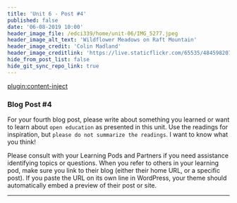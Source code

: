 ```yaml
---
title: 'Unit 6 - Post #4'
published: false
date: '06-08-2019 10:00'
header_image_file: /edci339/home/unit-06/IMG_5277.jpeg
header_image_alt_text: 'Wildflower Meadows on Raft Mountain'
header_image_credit: 'Colin Madland'
header_image_creditlink: 'https://live.staticflickr.com/65535/48459820757_decd35570c_k_d.jpg'
hide_from_post_list: false
hide_git_sync_repo_link: true
---
```


[plugin:content-inject](../unit-06/_important-reminders)

### Blog Post #4

For your fourth blog post, please write about something you learned or want to learn about `open education` as presented in this unit. Use the readings for inspiration, but `please do not summarize the readings`. I want to know what you think!

Please consult with your Learning Pods and Partners if you need assistance identifying topics or questions. When you refer to others in your learning pod, make sure you link to their blog (either their home URL, or a specific post). If you paste the URL on its own line in WordPress, your theme should automatically embed a preview of their post or site.

---
